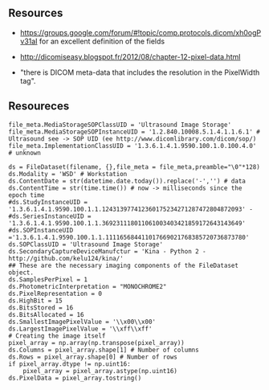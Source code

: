 ## Resources

* https://groups.google.com/forum/#!topic/comp.protocols.dicom/xh0ogPv31aI for an excellent definition of the fields
* http://dicomiseasy.blogspot.fr/2012/08/chapter-12-pixel-data.html

* "there is DICOM meta-data that includes the resolution in the PixelWidth tag".

## Resoureces

```
file_meta.MediaStorageSOPClassUID = 'Ultrasound Image Storage'
file_meta.MediaStorageSOPInstanceUID = '1.2.840.10008.5.1.4.1.1.6.1' # Ultrasound see -> SOP UID (ee http://www.dicomlibrary.com/dicom/sop/)
file_meta.ImplementationClassUID = '1.3.6.1.4.1.9590.100.1.0.100.4.0' # unknown

ds = FileDataset(filename, {},file_meta = file_meta,preamble="\0"*128)
ds.Modality = 'WSD' # Workstation
ds.ContentDate = str(datetime.date.today()).replace('-','') # data
ds.ContentTime = str(time.time()) # now -> milliseconds since the epoch time
#ds.StudyInstanceUID =  '1.3.6.1.4.1.9590.100.1.1.124313977412360175234271287472804872093' -
#ds.SeriesInstanceUID = '1.3.6.1.4.1.9590.100.1.1.369231118011061003403421859172643143649'
#ds.SOPInstanceUID ='1.3.6.1.4.1.9590.100.1.1.111165684411017669021768385720736873780'
ds.SOPClassUID = 'Ultrasound Image Storage'
ds.SecondaryCaptureDeviceManufctur = 'Kina - Python 2 - http://github.com/kelu124/kina/'
## These are the necessary imaging components of the FileDataset object.
ds.SamplesPerPixel = 1
ds.PhotometricInterpretation = "MONOCHROME2"
ds.PixelRepresentation = 0
ds.HighBit = 15
ds.BitsStored = 16
ds.BitsAllocated = 16
ds.SmallestImagePixelValue = '\\x00\\x00'
ds.LargestImagePixelValue = '\\xff\\xff'
# Creating the image itself
pixel_array = np.array(np.transpose(pixel_array))
ds.Columns = pixel_array.shape[1] # Number of columns
ds.Rows = pixel_array.shape[0] # Number of rows
if pixel_array.dtype != np.uint16:
	pixel_array = pixel_array.astype(np.uint16)
ds.PixelData = pixel_array.tostring()
```
